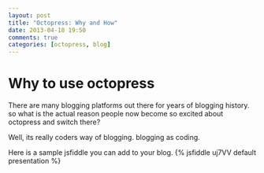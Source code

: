 ```yaml
---
layout: post
title: "Octopress: Why and How"
date: 2013-04-18 19:50
comments: true
categories: [octopress, blog]
---
```


Why to use octopress
====================

There are many blogging platforms out there for years of blogging history. so what is the actual reason people now become so excited about octopress and switch there?

Well, its really coders way of blogging. blogging as coding.

Here is a sample jsfiddle you can add to your blog.
{% jsfiddle uj7VV default presentation  %}